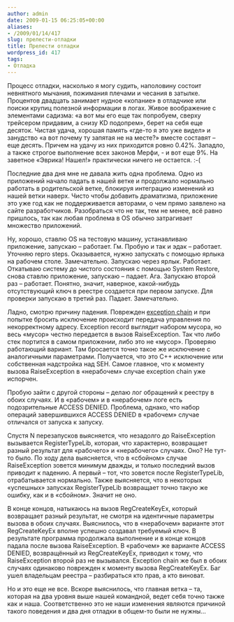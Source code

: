 ```yaml
---
author: admin
date: 2009-01-15 06:25:05+00:00
aliases:
- /2009/01/14/417
slug: прелести-отладки
title: Прелести отладки
wordpress_id: 417
tags:
- Отладка
---
```


Процесс отладки, насколько я могу судить, наполовину состоит невнятного мычания, пожимания плечами и чесания в затылке. Процентов двадцать занимает нудное «копание» в отладчике или поиски крупиц полезной информации в логах. Живое воображение с элементами садизма: «а вот мы его еще так попробуем, сверху трейсером придавим, а снизу KD подопрем», берет на себя еще десяток. Чистая удача, хорошая память «где-то я это уже видел» и занудство «а вот почему ту запятая не на месте?» вместе составят – еще десять. Причем на удачу из них приходится ровно 0.42%. Западло, а также строгое выполнение всех законов Мерфи, - и вот еще 9%. На заветное «Эврика! Нашел!» практически ничего не остается. :-(

<!--more-->Последние два дня мне не давала жить одна проблема. Одно из приложений начало падать в нашей ветке и продолжало нормально работать в родительской ветке, блокируя интеграцию изменений из нашей ветки наверх. Чисто чтобы добавить драматизма, приложение это уже год как не поддерживается авторами, о чем прямо заявлено на сайте разработчиков. Разобраться что не так, тем не менее, всё равно пришлось, так как любая проблема в OS обычно затрагивает множество приложений.

Ну, хорошо, ставлю OS на тестовую машину, устанавливаю приложение, запускаю – работает. Гм. Пробую и так и эдак – работает. Уточняю repro steps. Оказывается, нужно запускать с помощью ярлыка на рабочем столе. Замечательно. Запускаю через ярлык. Работает. Откатываю систему до чистого состояния с помощью System Restore, снова ставлю приложение, запускаю – падает. Ага. Запускаю второй раз – работает. Понятно, значит, наверное, какой-нибудь отсутствующий ключ в реестре создается при первом запуске. Для проверки запускаю в третий раз. Падает. Замечательно. 

Ладно, смотрю причину падения. Поврежден [exception chain](http://blog.not-a-kernel-guy.com/2008/10/15/355) и при попытке бросить исключение происходит передача управления по некорректному адресу. Exception record выглядит набором мусора, но весь «мусор» честно передается в вызов RaiseException. Так что либо стек портится в самом приложении, либо это не «мусор». Проверяю работающий вариант. Там бросается точно такое же исключение с аналогичными параметрами. Получается, что это C++ исключение или собственная надстройка над SEH. Самое главное, что к моменту вызова RaiseException в «нерабочем» случае exception chain уже испорчен.

Пробую зайти с другой стороны – делаю лог обращений к реестру в обоих случаях. И в «рабочем» и в «нерабочем» логе есть подозрительные ACCESS DENIED. Проблема, однако, что набор операций завершившихся ACCESS DENIED в «рабочем» случае отличался от запуска к запуску. 

Спустя N перезапусков выясняется, что незадолго до RaiseException вызывается RegisterTypeLib, которая, что характерно, возвращает разный результат для «рабочего» и «нерабочего» случаях. Оно? Не тут-то было. По ходу дела выясняется, что в «сбойном» случае RaiseException зовется минимум дважды, и только последний вызов приводит к падению. А первый – тот, что зовется после RegisterTypeLib, отрабатывается нормально. Также выясняется, что в некоторых «успешных» запусках RegisterTypeLib возвращает точно такую же ошибку, как и в «сбойном». Значит не оно.

В конце концов, натыкаюсь на вызов RegCreateKeyEx, который возвращает разный результат, не смотря на идентичные параметры вызова в обоих случаях. Выяснилось, что в «нерабочем» варианте этот RegCreateKeyEx вполне успешно создавал требуемый ключ. В результате программа продолжала выполнение и в конце концов падала после вызова RaiseException. В «рабочем» же варианте ACCESS DENIED, возвращённый из RegCreateKeyEx, приводил к тому, что RaiseException второй раз не вызывался. Exception chain же был в обоих случаях одинаково поврежден к моменту вызова RegCreateKeyEx. Баг ушел владельцам реестра – разбираться кто прав, а кто виноват.

Но и это еще не все. Вскоре выяснилось, что главная ветка – та, которая на два уровня выше нашей командной, ведет себя точно также как и наша. Соответственно это не наши изменения являются причиной такого поведения и два дня отладки в общем-то были не нужны…
